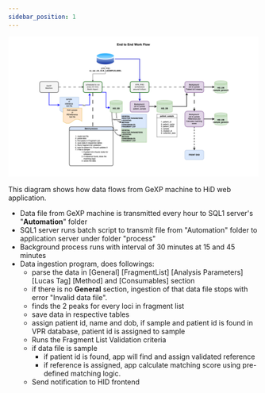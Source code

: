 ```yaml
---
sidebar_position: 1
---
```


![dataflow](../../static/img/hid-dataflow.png)

This diagram shows how data flows from GeXP machine to HiD web application.

- Data file from GeXP machine is transmitted every hour to SQL1 server's "**Automation**" folder
- SQL1 server runs batch script to transmit file from "Automation" folder to application server under folder "process"
- Background process runs with interval of 30 minutes at 15 and 45 minutes
- Data ingestion program, does followings:
    - parse the data in [General] [FragmentList] [Analysis Parameters] [Lucas Tag] [Method] and [Consumables] section
    - if there is no **General** section, ingestion of that data file stops with error "Invalid data file".
    - finds the 2 peaks for every loci in fragment list
    - save data in respective tables
    - assign patient id, name and dob, if sample and patient id is found in VPR database, patient id is assigned to sample
    - Runs the Fragment List Validation criteria
    - if data file is sample
        - if patient id is found, app will find and assign validated reference
        - if reference is assigned, app calculate matching score using pre-defined matching logic.
    - Send notification to HID frontend
